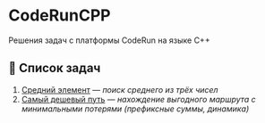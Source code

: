 # CodeRunCPP

Решения задач с платформы CodeRun на языке C++

## 📂 Список задач

1. [Средний элемент](./1.Средний%20элемент/) — *поиск среднего из трёх чисел*
2. [Самый дешевый путь](./2.Самый%20дешевый%20путь/) — *нахождение выгодного маршрута с минимальными потерями (префиксные суммы, динамика)*
